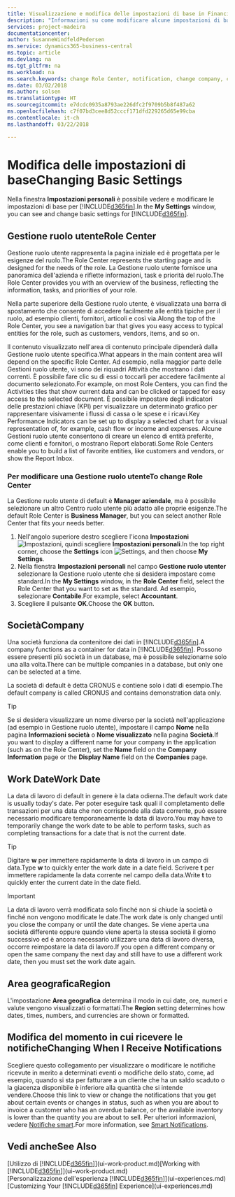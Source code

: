 ```yaml
---
title: Visualizzazione e modifica delle impostazioni di base in Financials | Documenti Microsoft
description: "Informazioni su come modificare alcune impostazioni di base in Financials, ad esempio, la Gestione ruolo utente, la società o la data di lavoro."
services: project-madeira
documentationcenter: 
author: SusanneWindfeldPedersen
ms.service: dynamics365-business-central
ms.topic: article
ms.devlang: na
ms.tgt_pltfrm: na
ms.workload: na
ms.search.keywords: change Role Center, notification, change company, change work date
ms.date: 03/02/2018
ms.author: solsen
ms.translationtype: HT
ms.sourcegitcommit: e7dcdc0935a8793ae226dfc2f9709b5b8f487a62
ms.openlocfilehash: c7f07bd3cee8d52cccf171dfd229265d65e99cba
ms.contentlocale: it-ch
ms.lasthandoff: 03/22/2018

---
```

# <a name="changing-basic-settings"></a><span data-ttu-id="3e9a2-103">Modifica delle impostazioni di base</span><span class="sxs-lookup"><span data-stu-id="3e9a2-103">Changing Basic Settings</span></span>
<span data-ttu-id="3e9a2-104">Nella finestra **Impostazioni personali** è possibile vedere e modificare le impostazioni di base per [!INCLUDE[d365fin](includes/d365fin_md.md)].</span><span class="sxs-lookup"><span data-stu-id="3e9a2-104">In the **My Settings** window, you can see and change basic settings for [!INCLUDE[d365fin](includes/d365fin_md.md)].</span></span>  

## <a name="role-center"></a><span data-ttu-id="3e9a2-105">Gestione ruolo utente</span><span class="sxs-lookup"><span data-stu-id="3e9a2-105">Role Center</span></span>
<span data-ttu-id="3e9a2-106">Gestione ruolo utente rappresenta la pagina iniziale ed è progettata per le esigenze del ruolo.</span><span class="sxs-lookup"><span data-stu-id="3e9a2-106">The Role Center represents the starting page and is designed for the needs of the role.</span></span> <span data-ttu-id="3e9a2-107">La Gestione ruolo utente fornisce una panoramica dell'azienda e riflette informazioni, task e priorità del ruolo.</span><span class="sxs-lookup"><span data-stu-id="3e9a2-107">The Role Center provides you with an overview of the business, reflecting the information, tasks, and priorities of your role.</span></span>

<span data-ttu-id="3e9a2-108">Nella parte superiore della Gestione ruolo utente, è visualizzata una barra di spostamento che consente di accedere facilmente alle entità tipiche per il ruolo, ad esempio clienti, fornitori, articoli e così via.</span><span class="sxs-lookup"><span data-stu-id="3e9a2-108">Along the top of the Role Center, you see a navigation bar that gives you easy access to typical entities for the role, such as customers, vendors, items, and so on.</span></span>

<span data-ttu-id="3e9a2-109">Il contenuto visualizzato nell'area di contenuto principale dipenderà dalla Gestione ruolo utente specifica.</span><span class="sxs-lookup"><span data-stu-id="3e9a2-109">What appears in the main content area will depend on the specific Role Center.</span></span> <span data-ttu-id="3e9a2-110">Ad esempio, nella maggior parte delle Gestioni ruolo utente, vi sono dei riquadri Attività che mostrano i dati correnti. È possibile fare clic su di essi o toccarli per accedere facilmente al documento selezionato.</span><span class="sxs-lookup"><span data-stu-id="3e9a2-110">For example, on most Role Centers, you can find the Activities tiles that show current data and can be clicked or tapped for easy access to the selected document.</span></span> <span data-ttu-id="3e9a2-111">È possibile impostare degli indicatori delle prestazioni chiave (KPI) per visualizzare un determinato grafico per rappresentare visivamente i flussi di cassa o le spese e i ricavi.</span><span class="sxs-lookup"><span data-stu-id="3e9a2-111">Key Performance Indicators can be set up to display a selected chart for a visual representation of, for example, cash flow or income and expenses.</span></span> <span data-ttu-id="3e9a2-112">Alcune Gestioni ruolo utente consentono di creare un elenco di entità preferite, come clienti e fornitori, o mostrano Report elaborati.</span><span class="sxs-lookup"><span data-stu-id="3e9a2-112">Some Role Centers enable you to build a list of favorite entities, like customers and vendors, or show the Report Inbox.</span></span>

### <a name="to-change-role-center"></a><span data-ttu-id="3e9a2-113">Per modificare una Gestione ruolo utente</span><span class="sxs-lookup"><span data-stu-id="3e9a2-113">To change Role Center</span></span>
<span data-ttu-id="3e9a2-114">La Gestione ruolo utente di default è **Manager aziendale**, ma è possibile selezionare un altro Centro ruolo utente più adatto alle proprie esigenze.</span><span class="sxs-lookup"><span data-stu-id="3e9a2-114">The default Role Center is **Business Manager**, but you can select another Role Center that fits your needs better.</span></span>
1. <span data-ttu-id="3e9a2-115">Nell'angolo superiore destro scegliere l'icona **Impostazioni** ![Impostazioni](media/ui-experience/settings_icon_small.png "icona Impostazioni per Gestione ruolo utente"), quindi scegliere **Impostazioni personali**.</span><span class="sxs-lookup"><span data-stu-id="3e9a2-115">In the top right corner, choose the **Settings** icon ![Settings](media/ui-experience/settings_icon_small.png "Settings icon for role center"), and then choose **My Settings**.</span></span>
2. <span data-ttu-id="3e9a2-116">Nella fienstra **Impostazioni personali** nel campo **Gestione ruolo utenter** selezionare la Gestione ruolo utente che si desidera impostare come standard.</span><span class="sxs-lookup"><span data-stu-id="3e9a2-116">In the **My Settings** window, in the **Role Center** field, select the Role Center that you want to set as the standard.</span></span> <span data-ttu-id="3e9a2-117">Ad esempio, selezionare **Contabile**.</span><span class="sxs-lookup"><span data-stu-id="3e9a2-117">For example, select **Accountant**.</span></span>
3. <span data-ttu-id="3e9a2-118">Scegliere il pulsante **OK**.</span><span class="sxs-lookup"><span data-stu-id="3e9a2-118">Choose the **OK** button.</span></span>

## <a name="company"></a><span data-ttu-id="3e9a2-119">Società</span><span class="sxs-lookup"><span data-stu-id="3e9a2-119">Company</span></span>
<span data-ttu-id="3e9a2-120">Una società funziona da contenitore dei dati in [!INCLUDE[d365fin](includes/d365fin_md.md)].</span><span class="sxs-lookup"><span data-stu-id="3e9a2-120">A company functions as a container for data in [!INCLUDE[d365fin](includes/d365fin_md.md)].</span></span> <span data-ttu-id="3e9a2-121">Possono essere presenti più società in un database, ma è possibile selezionarne solo una alla volta.</span><span class="sxs-lookup"><span data-stu-id="3e9a2-121">There can be multiple companies in a database, but only one can be selected at a time.</span></span>

<span data-ttu-id="3e9a2-122">La società di default è detta CRONUS e contiene solo i dati di esempio.</span><span class="sxs-lookup"><span data-stu-id="3e9a2-122">The default company is called CRONUS and contains demonstration data only.</span></span>

> [!TIP]  
>   <span data-ttu-id="3e9a2-123">Se si desidera visualizzare un nome diverso per la società nell'applicazione (ad esempio in Gestione ruolo utente), impostare il campo **Nome** nella pagina **Informazioni società** o **Nome visualizzato** nella pagina **Società**.</span><span class="sxs-lookup"><span data-stu-id="3e9a2-123">If you want to display a different name for your company in the application (such as on the Role Center), set the **Name** field on the **Company Information** page or the **Display Name** field on the **Companies** page.</span></span>  

## <a name="work-date"></a><span data-ttu-id="3e9a2-124">Work Date</span><span class="sxs-lookup"><span data-stu-id="3e9a2-124">Work Date</span></span>
<span data-ttu-id="3e9a2-125">La data di lavoro di default in genere è la data odierna.</span><span class="sxs-lookup"><span data-stu-id="3e9a2-125">The default work date is usually today's date.</span></span> <span data-ttu-id="3e9a2-126">Per poter eseguire task quali il completamento delle transazioni per una data che non corrisponde alla data corrente, può essere necessario modificare temporaneamente la data di lavoro.</span><span class="sxs-lookup"><span data-stu-id="3e9a2-126">You may have to temporarily change the work date to be able to perform tasks, such as completing transactions for a date that is not the current date.</span></span>

> [!TIP]  
>   <span data-ttu-id="3e9a2-127">Digitare **w** per immettere rapidamente la data di lavoro in un campo di data.</span><span class="sxs-lookup"><span data-stu-id="3e9a2-127">Type **w** to quickly enter the work date in a date field.</span></span> <span data-ttu-id="3e9a2-128">Scrivere **t** per immettere rapidamente la data corrente nel campo della data.</span><span class="sxs-lookup"><span data-stu-id="3e9a2-128">Write **t** to quickly enter the current date in the date field.</span></span>

> [!IMPORTANT]  
>   <span data-ttu-id="3e9a2-129">La data di lavoro verrà modificata solo finché non si chiude la società o finché non vengono modificate le date.</span><span class="sxs-lookup"><span data-stu-id="3e9a2-129">The work date is only changed until you close the company or until the date changes.</span></span> <span data-ttu-id="3e9a2-130">Se viene aperta una società differente oppure quando viene aperta la stessa società il giorno successivo ed è ancora necessario utilizzare una data di lavoro diversa, occorre reimpostare la data di lavoro.</span><span class="sxs-lookup"><span data-stu-id="3e9a2-130">If you open a different company or open the same company the next day and still have to use a different work date, then you must set the work date again.</span></span>

## <a name="region"></a><span data-ttu-id="3e9a2-131">Area geografica</span><span class="sxs-lookup"><span data-stu-id="3e9a2-131">Region</span></span>
<span data-ttu-id="3e9a2-132">L'impostazione **Area geografica** determina il modo in cui date, ore, numeri e valute vengono visualizzati o formattati.</span><span class="sxs-lookup"><span data-stu-id="3e9a2-132">The **Region** setting determines how dates, times, numbers, and currencies are shown or formatted.</span></span>   

## <a name="changing-when-i-receive-notifications"></a><span data-ttu-id="3e9a2-133">Modifica del momento in cui ricevere le notifiche</span><span class="sxs-lookup"><span data-stu-id="3e9a2-133">Changing When I Receive Notifications</span></span>
<span data-ttu-id="3e9a2-134">Scegliere questo collegamento per visualizzare o modificare le notifiche ricevute in merito a determinati eventi o modifiche dello stato, come, ad esempio, quando si sta per fatturare a un cliente che ha un saldo scaduto o la giacenza disponibile è inferiore alla quantità che si intende vendere.</span><span class="sxs-lookup"><span data-stu-id="3e9a2-134">Choose this link to view or change the notifications that you get about certain events or changes in status, such as when you are about to invoice a customer who has an overdue balance, or the available inventory is lower than the quantity you are about to sell.</span></span> <span data-ttu-id="3e9a2-135">Per ulteriori informazioni, vedere [Notifiche smart](ui-smart-notifications.md).</span><span class="sxs-lookup"><span data-stu-id="3e9a2-135">For more information, see [Smart Notifications](ui-smart-notifications.md).</span></span>

## <a name="see-also"></a><span data-ttu-id="3e9a2-136">Vedi anche</span><span class="sxs-lookup"><span data-stu-id="3e9a2-136">See Also</span></span>
<span data-ttu-id="3e9a2-137">[Utilizzo di [!INCLUDE[d365fin](includes/d365fin_md.md)]](ui-work-product.md)</span><span class="sxs-lookup"><span data-stu-id="3e9a2-137">[Working with [!INCLUDE[d365fin](includes/d365fin_md.md)]](ui-work-product.md)</span></span>  
<span data-ttu-id="3e9a2-138">[Personalizzazione dell'esperienza [!INCLUDE[d365fin](includes/d365fin_md.md)]](ui-experiences.md)</span><span class="sxs-lookup"><span data-stu-id="3e9a2-138">[Customizing Your [!INCLUDE[d365fin](includes/d365fin_md.md)] Experience](ui-experiences.md)</span></span>  


